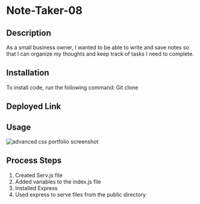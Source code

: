 # Note-Taker-08

## Description

As a small business owner, I wanted to be able to write and save notes so that I can organize my thoughts and keep track of tasks I need to complete.

## Installation

To install code, run the following command:
Git clone <paste SSH key>

## Deployed Link

## Usage

![advanced css portfolio screenshot]()

## Process Steps

1. Created Serv.js file
2. Added variables to the index.js file
3. Installed Express
4. Used express to serve files from the public directory
